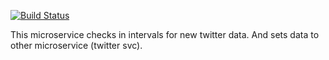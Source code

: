 [![Build Status](https://travis-ci.org/NestJsPlayground/TwitterMicroService.svg?branch=master)](https://travis-ci.org/NestJsPlayground/TwitterMicroService)

This microservice checks in intervals for new twitter data. And sets data to other microservice (twitter svc).
